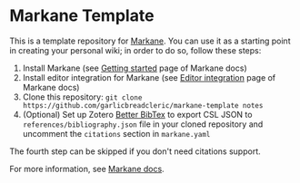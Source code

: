 # Markane Template

This is a template repository for [Markane](https://github.com/garlicbreadcleric/markane). You can use it as a starting point in creating your personal wiki; in order to do so, follow these steps:

1. Install Markane (see [Getting started](https://github.com/garlicbreadcleric/markane/blob/main/docs/getting-started.md) page of Markane docs)
2. Install editor integration for Markane (see [Editor integration](https://github.com/garlicbreadcleric/markane/blob/main/docs/editor-integration.md) page of Markane docs)
3. Clone this repository: `git clone https://github.com/garlicbreadcleric/markane-template notes`
4. (Optional) Set up Zotero [Better BibTex](https://retorque.re/zotero-better-bibtex/) to export CSL JSON to `references/bibliography.json` file in your cloned repository and uncomment the `citations` section in `markane.yaml`

The fourth step can be skipped if you don't need citations support.

For more information, see [Markane docs](https://github.com/garlicbreadcleric/markane/tree/main/docs).
